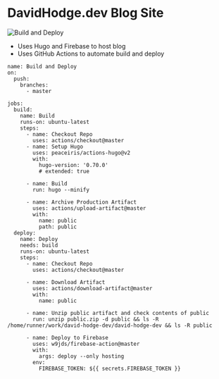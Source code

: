 # DavidHodge.dev Blog Site

![Build and Deploy](https://github.com/davezen1/david-hodge-dev/workflows/Build%20and%20Deploy/badge.svg)

- Uses Hugo and Firebase to host blog
- Uses GitHub Actions to automate build and deploy


```
name: Build and Deploy
on:
  push:
    branches:
      - master

jobs:
  build:
    name: Build
    runs-on: ubuntu-latest
    steps:
      - name: Checkout Repo
        uses: actions/checkout@master
      - name: Setup Hugo
        uses: peaceiris/actions-hugo@v2
        with:
          hugo-version: '0.70.0'
          # extended: true

      - name: Build
        run: hugo --minify
      
      - name: Archive Production Artifact
        uses: actions/upload-artifact@master
        with:
          name: public
          path: public
  deploy:
    name: Deploy
    needs: build
    runs-on: ubuntu-latest
    steps:
      - name: Checkout Repo
        uses: actions/checkout@master

      - name: Download Artifact
        uses: actions/download-artifact@master
        with:
          name: public

      - name: Unzip public artifact and check contents of public
        run: unzip public.zip -d public && ls -R /home/runner/work/david-hodge-dev/david-hodge-dev && ls -R public

      - name: Deploy to Firebase
        uses: w9jds/firebase-action@master
        with:
          args: deploy --only hosting
        env:
          FIREBASE_TOKEN: ${{ secrets.FIREBASE_TOKEN }}

```
